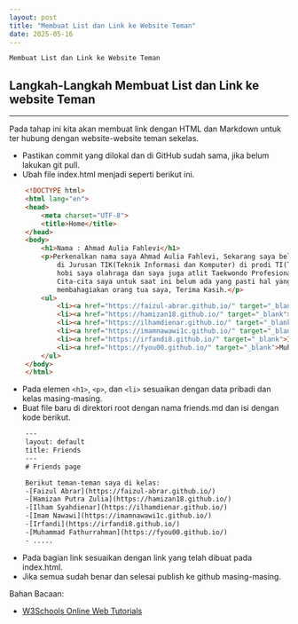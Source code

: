 ```yaml
---
layout: post
title: "Membuat List dan Link ke Website Teman"
date: 2025-05-16
---
```


    Membuat List dan Link ke Website Teman

## Langkah-Langkah Membuat List dan Link ke website Teman

---


Pada tahap ini kita akan membuat link dengan HTML dan Markdown untuk ter
hubung dengan website-website teman sekelas.

- Pastikan commit yang dilokal dan di GitHub sudah sama, jika belum lakukan
git pull.
- Ubah file index.html menjadi seperti berikut ini.

```html
    <!DOCTYPE html>
    <html lang="en">
    <head>
        <meta charset="UTF-8">
        <title>Home</title>
    </head>
    <body>
        <h1>Nama : Ahmad Aulia Fahlevi</h1>
        <p>Perkenalkan nama saya Ahmad Aulia Fahlevi, Sekarang saya belajar di Politeknik Negeri Lhokseumawe 
            di Jurusan TIK(Teknik Informasi dan Komputer) di prodi TI(Teknik Informatika) di kelas TI-1C,
            hobi saya olahraga dan saya juga atlit Taekwondo Profesional dan juga saya suka sepedaan,
            Cita-cita saya untuk saat ini belum ada yang pasti hal yang pertama saya ingin lakukan adalah
            membahagiakan orang tua saya, Terima Kasih.</p>
        <ul>
            <li><a href="https://faizul-abrar.github.io/" target="_blank">Faizul Abrar</a></li>
            <li><a href="https://hamizan18.github.io/" target="_blank">Hamizan Putra Zulia</a></li>
            <li><a href="https://ilhamdienar.github.io/" target="_blank">Ilham Syahdienar</a></li>
            <li><a href="https://imamnawawi1c.github.io/" target="_blank">Imam Nawawi</a></li>
            <li><a href="https://irfandi8.github.io/" target="_blank">Irfandi</a></li>
            <li><a href="https://fyou00.github.io/" target="_blank">Muhammad Fathurrahman</a></li>
        </ul>
    </body>
    </html>
```

- Pada elemen ```<h1>```, ```<p>```, dan ```<li>``` sesuaikan dengan data pribadi dan kelas 
masing-masing.
- Buat file baru di direktori root dengan nama friends.md dan isi dengan kode
berikut.

```html
    ---
    layout: default
    title: Friends
    ---
    # Friends page

    Berikut teman-teman saya di kelas:
    -[Faizul Abrar](https://faizul-abrar.github.io/)
    -[Hamizan Putra Zulia](https://hamizan18.github.io/)
    -[Ilham Syahdienar](https://ilhamdienar.github.io/)
    -[Imam Nawawi](https://imamnawawi1c.github.io/)
    -[Irfandi](https://irfandi8.github.io/)
    -[Muhammad Fathurrahman](https://fyou00.github.io/)
    - .....
```

- Pada bagian link sesuaikan dengan link yang telah dibuat pada index.html.
- Jika semua sudah benar dan selesai publish ke github masing-masing.

Bahan Bacaan:
- [W3Schools Online Web Tutorials](https://www.w3schools.com/html/)